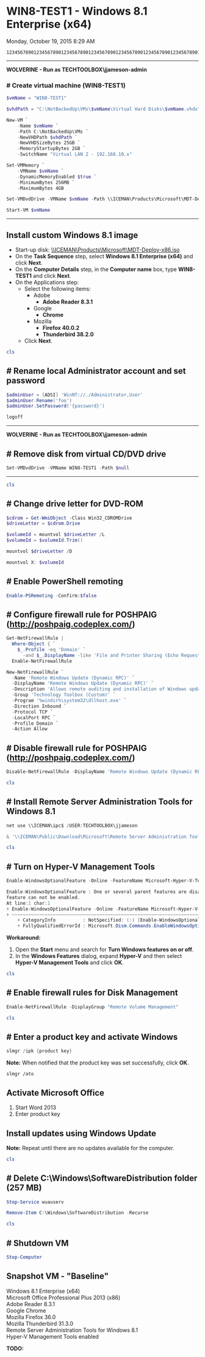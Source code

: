 ﻿# WIN8-TEST1 - Windows 8.1 Enterprise (x64)

Monday, October 19, 2015
8:29 AM

```Text
12345678901234567890123456789012345678901234567890123456789012345678901234567890
```

---

**WOLVERINE - Run as TECHTOOLBOX\\jjameson-admin**

### # Create virtual machine (WIN8-TEST1)

```PowerShell
$vmName = "WIN8-TEST1"

$vhdPath = "C:\NotBackedUp\VMs\$vmName\Virtual Hard Disks\$vmName.vhdx"

New-VM `
    -Name $vmName `
    -Path C:\NotBackedUp\VMs `
    -NewVHDPath $vhdPath `
    -NewVHDSizeBytes 25GB `
    -MemoryStartupBytes 2GB `
    -SwitchName "Virtual LAN 2 - 192.168.10.x"

Set-VMMemory `
    -VMName $vmName `
    -DynamicMemoryEnabled $true `
    -MinimumBytes 256MB `
    -MaximumBytes 4GB

Set-VMDvdDrive -VMName $vmName -Path \\ICEMAN\Products\Microsoft\MDT-Deploy-x86.iso

Start-VM $vmName
```

---

## Install custom Windows 8.1 image

- Start-up disk: [\\\\ICEMAN\\Products\\Microsoft\\MDT-Deploy-x86.iso](\\ICEMAN\Products\Microsoft\MDT-Deploy-x86.iso)
- On the **Task Sequence** step, select **Windows 8.1 Enterprise (x64)** and click **Next**.
- On the **Computer Details** step, in the **Computer name** box, type **WIN8-TEST1** and click **Next**.
- On the Applications step:
  - Select the following items:
    - Adobe
      - **Adobe Reader 8.3.1**
    - Google
      - **Chrome**
    - Mozilla
      - **Firefox 40.0.2**
      - **Thunderbird 38.2.0**
  - Click **Next**.

```PowerShell
cls
```

## # Rename local Administrator account and set password

```PowerShell
$adminUser = [ADSI] 'WinNT://./Administrator,User'
$adminUser.Rename('foo')
$adminUser.SetPassword('{password}')

logoff
```

---

**WOLVERINE - Run as TECHTOOLBOX\\jjameson-admin**

## # Remove disk from virtual CD/DVD drive

```PowerShell
Set-VMDvdDrive -VMName WIN8-TEST1 -Path $null
```

---

```PowerShell
cls
```

## # Change drive letter for DVD-ROM

```PowerShell
$cdrom = Get-WmiObject -Class Win32_CDROMDrive
$driveLetter = $cdrom.Drive

$volumeId = mountvol $driveLetter /L
$volumeId = $volumeId.Trim()

mountvol $driveLetter /D

mountvol X: $volumeId
```

## # Enable PowerShell remoting

```PowerShell
Enable-PSRemoting -Confirm:$false
```

## # Configure firewall rule for POSHPAIG (http://poshpaig.codeplex.com/)

```PowerShell
Get-NetFirewallRule |
  Where-Object { `
    $_.Profile -eq 'Domain' `
      -and $_.DisplayName -like 'File and Printer Sharing (Echo Request *-In)' } |
  Enable-NetFirewallRule

New-NetFirewallRule `
  -Name 'Remote Windows Update (Dynamic RPC)' `
  -DisplayName 'Remote Windows Update (Dynamic RPC)' `
  -Description 'Allows remote auditing and installation of Windows updates via POSHPAIG (http://poshpaig.codeplex.com/)' `
  -Group 'Technology Toolbox (Custom)' `
  -Program '%windir%\system32\dllhost.exe' `
  -Direction Inbound `
  -Protocol TCP `
  -LocalPort RPC `
  -Profile Domain `
  -Action Allow
```

## # Disable firewall rule for POSHPAIG (http://poshpaig.codeplex.com/)

```PowerShell
Disable-NetFirewallRule -DisplayName 'Remote Windows Update (Dynamic RPC)'
```

```PowerShell
cls
```

## # Install Remote Server Administration Tools for Windows 8.1

```PowerShell
net use \\ICEMAN\ipc$ /USER:TECHTOOLBOX\jjameson

& '\\ICEMAN\Public\Download\Microsoft\Remote Server Administration Tools for Windows 8.1\Windows8.1-KB2693643-x64.msu'
```

```PowerShell
cls
```

## # Turn on Hyper-V Management Tools

```PowerShell
Enable-WindowsOptionalFeature -Online -FeatureName Microsoft-Hyper-V-Tools-All

Enable-WindowsOptionalFeature : One or several parent features are disabled so current
feature can not be enabled.
At line:1 char:1
+ Enable-WindowsOptionalFeature -Online -FeatureName Microsoft-Hyper-V-Tools-All
+ ~~~~~~~~~~~~~~~~~~~~~~~~~~~~~~~~~~~~~~~~~~~~~~~~~~~~~~~~~~~~~~~~~~~~~~~~~~~~~~
    + CategoryInfo          : NotSpecified: (:) [Enable-WindowsOptionalFeature], COMException
    + FullyQualifiedErrorId : Microsoft.Dism.Commands.EnableWindowsOptionalFeatureCommand
```

**Workaround:**

1. Open the **Start** menu and search for **Turn Windows features on or off**.
2. In the **Windows Features** dialog, expand **Hyper-V** and then select **Hyper-V Management Tools** and click **OK**.

```PowerShell
cls
```

## # Enable firewall rules for Disk Management

```PowerShell
Enable-NetFirewallRule -DisplayGroup "Remote Volume Management"
```

```PowerShell
cls
```

## # Enter a product key and activate Windows

```PowerShell
slmgr /ipk {product key}
```

**Note:** When notified that the product key was set successfully, click **OK**.

```Console
slmgr /ato
```

## Activate Microsoft Office

1. Start Word 2013
2. Enter product key

## Install updates using Windows Update

**Note:** Repeat until there are no updates available for the computer.

```PowerShell
cls
```

## # Delete C:\\Windows\\SoftwareDistribution folder (257 MB)

```PowerShell
Stop-Service wuauserv

Remove-Item C:\Windows\SoftwareDistribution -Recurse
```

```PowerShell
cls
```

## # Shutdown VM

```PowerShell
Stop-Computer
```

## Snapshot VM - "Baseline"

Windows 8.1 Enterprise (x64)\
Microsoft Office Professional Plus 2013 (x86)\
Adobe Reader 8.3.1\
Google Chrome\
Mozilla Firefox 36.0\
Mozilla Thunderbird 31.3.0\
Remote Server Administration Tools for Windows 8.1\
Hyper-V Management Tools enabled

**TODO:**

